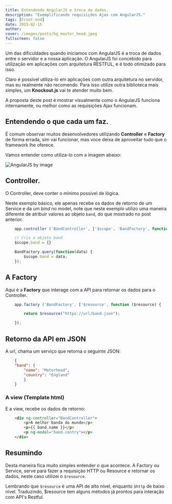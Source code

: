 ```yaml
---
title: Entendendo AngularJS e troca de dados.
description: "Exemplificando requisições Ajax com AngularJS."
tags: [Front-end]
date: 2015-02-15
author:
cover: /images/posts/bg_master_head.jpeg
fullscreen: false
---
```


Um das dificuldades quando iniciamos com AngularJS é a troca de dados entre o servidor e a nossa aplicação.
O AngularJS foi concebido para utilização em aplicações com arquitetura RESTFUL, e é todo otimizado para isso.

Claro é possível utiliza-lo em aplicações com outra arquitetura no servidor, mas eu realmente não recomendo.
Para isso utilize outra biblioteca mais simples, um **Knockout.js** vai te atender muito bem.

A proposta deste post é mostrar visualmente como o AngularJS funciona internamente, ou melhor como as requisições Ajax funcionam.

## Entendendo o que cada um faz.

É comum observar muitos desenvolvedores utilizando **Controller** e **Factory** de forma errada, sim vai funcionar, mas voce deixa de aproveitar tudo que o framework lhe oferece.

Vamos entender como utiliza-lo com a imagem abaixo:

![AngularJS by image](/images/posts/AngularJS-by-images.png)

## Controller.

O Controller, deve conter o mínimo possível de lógica.

Neste exemplo básico, ele apenas recebe os dados de retorno de um Service e da um _bind_ no model, note que neste exemplo utilizo uma maneira diferente de atribuir valores ao objeto `band`, do que mostrado no post anterior.

```js
    app.controller ('BandController', ['$scope', 'BandFactory', function ($scope, BandFactory) {

    // Cria o objeto band
    $scope.band = {}

    BandFactory.query(function(data) {
        $scope.band = data;
    });

```

## A Factory
Aqui é a **Factory** que interage com a API para retornar os dados para o Controller.

```js
    app.factory ('BandFactory', ['$resource', function ($resource) {

        return $resource("https://url/band.json");

    });

``` 

## Retorno da API em JSON

A url, chama um serviço que retorna o seguinte JSON:

```json
    {
    "band": {
        "name": "Motorhead",
        "country": "England"
        }
    }
``` 

### A view (Template html)
E a view, recebe os dados de retorno:

```html
    <div ng-controller="BandController">
        <p>A melhor banda do mundo</p>
        <p>{{ band.name }}</p>
        <p ng-model="band.contry"></p>
    </div>
```

## Resumindo
Desta maneira fica muito simples entender o que acontece.
A Factory ou Service, serve para fazer a requisição HTTP ou Resource e retornar os dados, neste caso utilizei o `$resource`.

Lembrando que `$resource` é uma API de alto nível, enquanto `$http` de baixo nível.
Traduzindo, $resource tem alguns métodos já prontos para interação com API's Restful.
